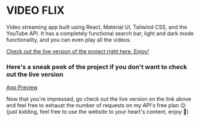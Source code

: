 # VIDEO FLIX

Video streaming app built using React, Material UI, Tailwind CSS, and the YouTube API. It has a completely functional search bar, light and dark mode functionality, and you can even play all the videos.

[Check out the live version of the project right here. Enjoy!](https://vocal-paletas-94d0fb.netlify.app/)

### Here's a sneak peek of the project if you don't want to check out the live version

[App Preview](https://github.com/Nchhabra25/WeatherApp/assets/124149051/1fe00569-6f2a-455e-888c-c348761d2f07)

Now that you're impressed, go check out the live version on the link above and feel free to exhaust the number of requests on my API's free plan 😉 <br> (just kidding, feel free to use the website to your heart's content, enjoy 💖)

